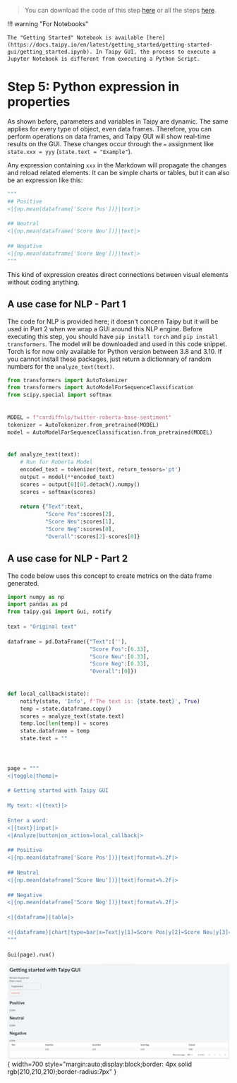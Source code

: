 > You can download the code of this step [here](../src/step_05.py) or all the steps [here](https://github.com/Avaiga/taipy-getting-started-gui/tree/develop/src).

!!! warning "For Notebooks"

    The "Getting Started" Notebook is available [here](https://docs.taipy.io/en/latest/getting_started/getting-started-gui/getting_started.ipynb). In Taipy GUI, the process to execute a Jupyter Notebook is different from executing a Python Script.

# Step 5: Python expression in properties

As shown before, parameters and variables in Taipy are dynamic. The same applies for every type of object, even data frames. Therefore, you can perform operations on data frames, and Taipy GUI will show real-time results on the GUI. These changes occur through the `=` assignment like `state.xxx = yyy` (`state.text = "Example"`).

Any expression containing `xxx` in the Markdown will propagate the changes and reload related elements. It can be  simple charts or tables, but it can also be an expression like this:

```python
"""
## Positive
<|{np.mean(dataframe['Score Pos'])}|text|>

## Neutral
<|{np.mean(dataframe['Score Neu'])}|text|>

## Negative
<|{np.mean(dataframe['Score Neg'])}|text|>
"""
```

This kind of expression creates direct connections between visual elements without coding anything.


## A use case for NLP - Part 1

The code for NLP is provided here; it doesn't concern Taipy but it will be used in Part 2 when we wrap a GUI around this NLP engine. Before executing this step, you should have `pip install torch` and `pip install transformers`. The model will be downloaded and used in this code snippet. Torch is for now only available for Python version between 3.8 and 3.10. If you cannot install these packages, just return a dictionnary of random numbers for the `analyze_text(text)`.


```python
from transformers import AutoTokenizer
from transformers import AutoModelForSequenceClassification
from scipy.special import softmax


MODEL = f"cardiffnlp/twitter-roberta-base-sentiment"
tokenizer = AutoTokenizer.from_pretrained(MODEL)
model = AutoModelForSequenceClassification.from_pretrained(MODEL)


def analyze_text(text):
    # Run for Roberta Model
    encoded_text = tokenizer(text, return_tensors='pt')
    output = model(**encoded_text)
    scores = output[0][0].detach().numpy()
    scores = softmax(scores)
    
    return {"Text":text,
            "Score Pos":scores[2],
            "Score Neu":scores[1],
            "Score Neg":scores[0],
            "Overall":scores[2]-scores[0]}

```


## A use case for NLP - Part 2

The code below uses this concept to create metrics on the data frame generated. 


```python     
import numpy as np
import pandas as pd 
from taipy.gui import Gui, notify

text = "Original text"

dataframe = pd.DataFrame({"Text":[''],
                          "Score Pos":[0.33],
                          "Score Neu":[0.33],
                          "Score Neg":[0.33],
                          "Overall":[0]})


def local_callback(state):
    notify(state, 'Info', f'The text is: {state.text}', True)
    temp = state.dataframe.copy()
    scores = analyze_text(state.text)
    temp.loc[len(temp)] = scores
    state.dataframe = temp
    state.text = ""



page = """
<|toggle|theme|>

# Getting started with Taipy GUI

My text: <|{text}|>

Enter a word:
<|{text}|input|>
<|Analyze|button|on_action=local_callback|>

## Positive
<|{np.mean(dataframe['Score Pos'])}|text|format=%.2f|>

## Neutral
<|{np.mean(dataframe['Score Neu'])}|text|format=%.2f|>

## Negative
<|{np.mean(dataframe['Score Neg'])}|text|format=%.2f|>

<|{dataframe}|table|>

<|{dataframe}|chart|type=bar|x=Text|y[1]=Score Pos|y[2]=Score Neu|y[3]=Score Neg|y[4]=Overall|color[1]=green|color[2]=grey|color[3]=red|type[4]=line|>
"""

Gui(page).run()
```


![Python expression](result.png){ width=700 style="margin:auto;display:block;border: 4px solid rgb(210,210,210);border-radius:7px" }
